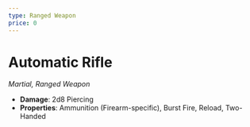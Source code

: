 ```yaml
---
type: Ranged Weapon
price: 0
---
```

# Automatic Rifle

*Martial, Ranged Weapon*

- **Damage**: 2d8 Piercing
- **Properties**: Ammunition (Firearm-specific), Burst Fire, Reload, Two-Handed


